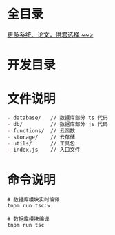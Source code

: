 # 全目录

[更多系统、论文，供君选择 ~~>](https://www.yuque.com/wisebit/blog)
# 开发目录

# 文件说明

```md
- database/   // 数据库部分 ts 代码
- db/         // 数据库部分 js 代码
- functions/  // 云函数
- storage/    // 云存储
- utils/      // 工具包
- index.js    // 入口文件
```

# 命令说明

```shell
# 数据库模块实时编译
tnpm run tsc:w

# 数据库模块编译
tnpm run tsc
```
